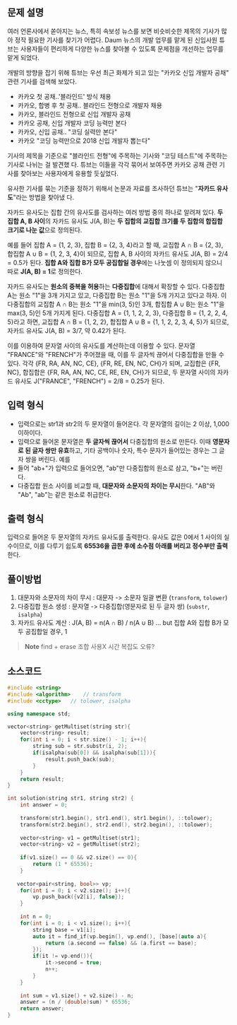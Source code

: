 ## 문제 설명
여러 언론사에서 쏟아지는 뉴스, 특히 속보성 뉴스를 보면 비슷비슷한 제목의 기사가 많아 정작 필요한 기사를
찾기가 어렵다. Daum 뉴스의 개발 업무를 맡게 된 신입사원 튜브는 사용자들이 편리하게 다양한 뉴스를 찾아볼
수 있도록 문제점을 개선하는 업무를 맡게 되었다.

개발의 방향을 잡기 위해 튜브는 우선 최근 화제가 되고 있는 "카카오 신입 개발자 공채" 관련 기사를 검색해
보았다.

- 카카오 첫 공채..'블라인드' 방식 채용
- 카카오, 합병 후 첫 공채.. 블라인드 전형으로 개발자 채용
- 카카오, 블라인드 전형으로 신입 개발자 공채
- 카카오 공채, 신입 개발자 코딩 능력만 본다
- 카카오, 신입 공채.. "코딩 실력만 본다"
- 카카오 "코딩 능력만으로 2018 신입 개발자 뽑는다"
  
기사의 제목을 기준으로 "블라인드 전형"에 주목하는 기사와 "코딩 테스트"에 주목하는 기사로 나뉘는 걸 발견했
다. 튜브는 이들을 각각 묶어서 보여주면 카카오 공채 관련 기사를 찾아보는 사용자에게 유용할 듯싶었다.

유사한 기사를 묶는 기준을 정하기 위해서 논문과 자료를 조사하던 튜브는 "**자카드 유사도**"라는 방법을 찾아냈
다.

자카드 유사도는 집합 간의 유사도를 검사하는 여러 방법 중의 하나로 알려져 있다. **두 집합 A, B 사이**의 자카드
유사도 J(A, B)는 **두 집합의 교집합 크기를 두 집합의 합집합 크기로 나눈 값**으로 정의된다.

예를 들어 집합 A = {1, 2, 3}, 집합 B = {2, 3, 4}라고 할 때, 교집합 A ∩ B = {2, 3}, 합집합 A ∪ B = {1, 2, 3, 4}이
되므로, 집합 A, B 사이의 자카드 유사도 J(A, B) = 2/4 = 0.5가 된다. **집합 A와 집합 B가 모두 공집합일 경우**에는 나눗셈
이 정의되지 않으니 따로 **J(A, B) = 1**로 정의한다.

자카드 유사도는 **원소의 중복을 허용**하는 **다중집합**에 대해서 확장할 수 있다. 다중집합 A는 원소 "1"을 3개 가지고 있고, 다중집합
B는 원소 "1"을 5개 가지고 있다고 하자. 이 다중집합의 교집합 A ∩ B는 원소 "1"을 min(3, 5)인 3개, 합집합 A ∪ B는 원소 "1"을
max(3, 5)인 5개 가지게 된다. 다중집합 A = {1, 1, 2, 2, 3}, 다중집합 B = {1, 2, 2, 4, 5}라고 하면, 교집합 A ∩ B = {1, 2, 2},
합집합 A ∪ B = {1, 1, 2, 2, 3, 4, 5}가 되므로, 자카드 유사도 J(A, B) = 3/7, 약 0.42가 된다.

이를 이용하여 문자열 사이의 유사도를 계산하는데 이용할 수 있다. 문자열 "FRANCE"와 "FRENCH"가 주어졌을 때, 이를 두 글자씩 끊어서
다중집합을 만들 수 있다. 각각 {FR, RA, AN, NC, CE}, {FR, RE, EN, NC, CH}가 되며, 교집합은 {FR, NC}, 합집합은 {FR, RA, AN, NC,
CE, RE, EN, CH}가 되므로, 두 문자열 사이의 자카드 유사도 J("FRANCE", "FRENCH") = 2/8 = 0.25가 된다.

## 입력 형식
- 입력으로는 str1과 str2의 두 문자열이 들어온다. 각 문자열의 길이는 2 이상, 1,000 이하이다.
- 입력으로 들어온 문자열은 **두 글자씩 끊어서** 다중집합의 원소로 만든다. 이때 **영문자로 된 글자
  쌍만 유효**하고, 기타 공백이나 숫자, 특수 문자가 들어있는 경우는 그 글자 쌍을 버린다. 예를
- 들어 "ab+"가 입력으로 들어오면, "ab"만 다중집합의 원소로 삼고, "b+"는 버린다.
- 다중집합 원소 사이를 비교할 때, **대문자와 소문자의 차이는 무시**한다. "AB"와 "Ab", "ab"는 같은
  원소로 취급한다.

## 출력 형식
입력으로 들어온 두 문자열의 자카드 유사도를 출력한다. 유사도 값은 0에서 1 사이의 실수이므로, 이를 
다루기 쉽도록 **65536을 곱한 후에 소수점 아래를 버리고 정수부만 출력**한다.

## 풀이방법
1. 대문자와 소문자의 차이 무시 : 대문자 -> 소문자 일괄 변환 (`transform`, `tolower`)
2. 다중집합 원소 생성 : 문자열 -> 다중집합(영문자로 된 두 글자 쌍) (`substr`, `isalpha`)
3. 자카드 유사도 계산 : J(A, B) = n(A ∩ B) / n(A ∪ B)   ... but 집합 A와 집합 B가 모두 공집합일 경우, 1
 
> **Note**
> find + erase 조합 사용X
> 시간 복잡도
> 오류?


## 소스코드
```C++
#include <string>
#include <algorithm>    // transform
#include <cctype>   // tolower, isalpha

using namespace std;

vector<string> getMultiset(string str){
    vector<string> result;
    for(int i = 0; i < str.size() - 1; i++){
        string sub = str.substr(i, 2);
        if(isalpha(sub[0]) && isalpha(sub[1])){
            result.push_back(sub);
        }
    }
    return result;
}

int solution(string str1, string str2) {
    int answer = 0;
    
    transform(str1.begin(), str1.end(), str1.begin(), ::tolower);
    transform(str2.begin(), str2.end(), str2.begin(), ::tolower);
    
    vector<string> v1 = getMultiset(str1);
    vector<string> v2 = getMultiset(str2);
    
    if(v1.size() == 0 && v2.size() == 0){
        return (1 * 65536);
    }
    
   vector<pair<string, bool>> vp;
    for(int i = 0; i < v2.size(); i++){
        vp.push_back({v2[i], false});
    }
    
    int n = 0;
    for(int i = 0; i < v1.size(); i++){
        string base = v1[i];
        auto it = find_if(vp.begin(), vp.end(), [base](auto a){
            return (a.second == false) && (a.first == base);
        });
        if(it != vp.end()){
            it->second = true;
            n++;
        }
    }
    
    int sum = v1.size() + v2.size() - n;
    answer = (n / (double)sum) * 65536;
    return answer;
}
```

